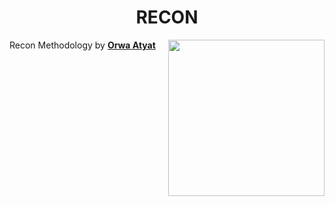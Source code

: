 <h1 align="center">RECON</h1>

<a href="https://twitter.com/hackersden_/status/1465229358545526787"><img align="right" width="250" height="250px" align="left" src="https://profiles.bugcrowdusercontent.com/avatars/daf2cd702f488805e6b3afb80904a463/normal_BDE815EF-FD87-4209-9A1C-AD3129560DA9.jpeg"/></a>

Recon Methodology by  **[Orwa Atyat](https://orwaatyat.medium.com/my-methodology-in-recon-and-find-bugs-my-methodology-in-hunting-using-phone-ccc9fe06dd2d)**

